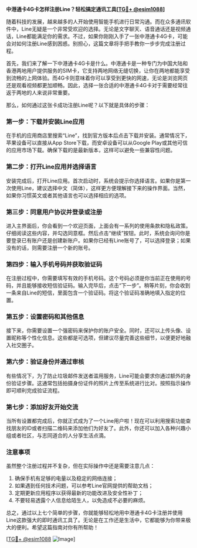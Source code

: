 **中港通卡4G卡怎样注册Line？轻松搞定通讯工具[[TG💪+ @esim1088](https://t.me/s/esim1088)]**

随着科技的发展，越来越多的人开始使用智能手机进行日常沟通。而在众多通讯软件中，Line无疑是一个非常受欢迎的选择。无论是文字聊天、语音通话还是视频通话，Line都能满足你的需求。不过，如果你刚刚入手了一张中港通卡4G卡，可能会对如何注册Line感到困惑。别担心，这篇文章将手把手教你一步步完成注册过程。

首先，我们来了解一下中港通卡4G卡是什么。中港通卡是一种专门为中国大陆和香港两地用户提供服务的SIM卡，它支持两地网络无缝切换，让你在两地都能享受到流畅的上网体验。而4G卡则意味着你可以享受到更快的网速，无论是浏览网页还是观看视频都更加顺畅。因此，选择一张合适的中港通卡4G卡对于需要经常往返于两地的人来说非常重要。

那么，如何通过这张卡成功注册Line呢？以下就是具体的步骤：

### 第一步：下载并安装Line应用

在手机的应用商店里搜索“Line”，找到官方版本后点击下载并安装。通常情况下，苹果设备可以直接从App Store下载，而安卓设备可以从Google Play或其他可信的应用市场下载。确保下载的是最新版本，这样可以避免一些兼容性问题。

### 第二步：打开Line应用并选择语言

安装完成后，打开Line应用。首次启动时，系统会提示你选择语言。如果你是第一次使用Line，建议选择中文（简体），这样更方便理解接下来的操作界面。当然，如果你习惯英文或者其他语言也可以选择相应的选项。

### 第三步：同意用户协议并登录或注册

进入主界面后，你会看到一个欢迎页面，上面会有一系列的使用条款和隐私政策。仔细阅读这些内容，并勾选同意框。然后点击“继续”按钮。此时，系统会询问你是要登录已有账户还是创建新账户。如果你已经有Line账号了，可以选择登录；如果没有的话，则需要注册一个新的账号。

### 第四步：输入手机号码并获取验证码

在注册过程中，你需要填写有效的手机号码。这个号码必须是你当前正在使用的号码，并且能够接收短信验证码。输入完毕后，点击“下一步”。稍等片刻，你会收到一条来自Line的短信，里面包含一个验证码。将这个验证码准确地填入指定的位置。

### 第五步：设置密码和其他信息

接下来，你需要设置一个强密码来保护你的账户安全。同时，还可以上传头像、设置昵称等个性化信息。这些都是可选项，但建议尽量完善这些细节，以便更好地融入社交圈子。

### 第六步：验证身份并通过审核

有些情况下，为了防止垃圾邮件发送者滥用服务，Line可能会要求你通过额外的身份验证步骤。这通常包括拍摄身份证件的照片上传至系统进行比对。按照指示操作即可顺利完成验证流程。

### 第七步：添加好友开始交流

当所有设置都完成后，你就正式成为了一个Line用户啦！现在可以利用搜索功能查找朋友的ID或者扫描二维码来添加他们为好友了。此外，你还可以加入各种兴趣小组或者社区，与志同道合的人分享生活点滴。

### 注意事项

虽然整个注册过程并不复杂，但在实际操作中还是需要注意几点：

1. 确保手机有足够的电量以及稳定的网络连接；
2. 如果遇到任何技术问题，可以参考Line官网提供的帮助文档；
3. 定期更新应用程序以获得最新的功能改进及安全性补丁；
4. 不要轻易透露个人信息给陌生人，以免造成不必要的麻烦。

总之，通过以上七个简单的步骤，你就能够轻松地用中港通卡4G卡注册并使用Line这款强大的即时通讯工具了。无论是在工作还是生活中，它都能够为你带来极大的便利。希望这篇指南对你有所帮助！

[[TG💪+ @esim1088](https://t.me/s/esim1088) ![Image](https://i.postimg.cc/4NQfJmqS/Snipaste-2025-05-13-00-14-12.png)]